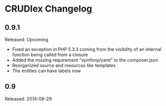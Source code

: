 CRUDlex Changelog
=================

## 0.9.1
Released: Upcoming
- Fixed an exception in PHP 5.3.3 coming from the visibility of an internal function being called from a closure
- Added the missing requirement "symfony/yaml" to the composer.json
- Reorganized source and resources like templates
- The entities can have labels now

## 0.9
Released: 2014-08-29
